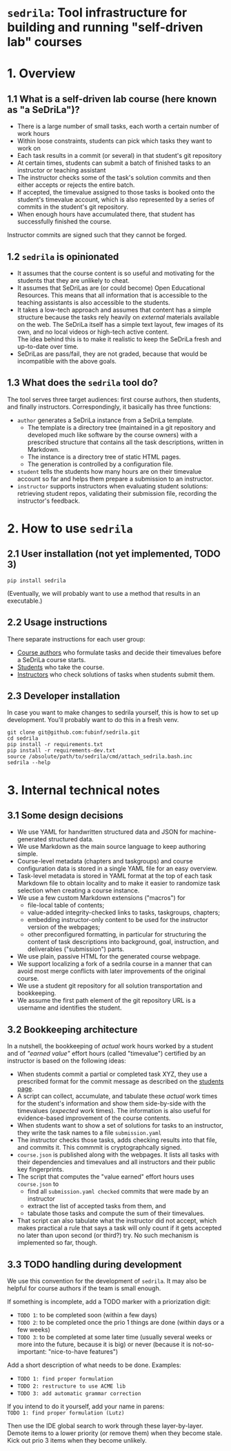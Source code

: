 # `sedrila`: Tool infrastructure for building and running "self-driven lab" courses

# 1. Overview

## 1.1 What is a self-driven lab course (here known as "a SeDriLa")?

- There is a large number of small tasks, each worth a certain number of work hours
- Within loose constraints, students can pick which tasks they want to work on
- Each task results in a commit (or several) in that student's git repository
- At certain times, students can submit a batch of finished tasks to an instructor or teaching assistant
- The instructor checks some of the task's solution commits and then
  either accepts or rejects the entire batch.
- If accepted, the timevalue assigned to those tasks is booked onto the student's timevalue account,
  which is also represented by a series of commits in the student's git repository.
- When enough hours have accumulated there, that student has successfully finished the course.

Instructor commits are signed such that they cannot be forged.


## 1.2 `sedrila` is opinionated

- It assumes that the course content is so useful and motivating for the students
  that they are unlikely to cheat.
- It assumes that SeDriLas are (or could become) Open Educational Resources.
  This means that all information that is accessible to the teaching assistants 
  is also accessible to the students.
- It takes a low-tech approach and assumes that content has a simple structure
  because the tasks rely heavily on _external_ materials available on the web.
  The SeDriLa itself has a simple text layout, few images of its own,
  and no local videos or high-tech active content.  
  The idea behind this is to make it realistic to keep the SeDriLa fresh and up-to-date over time.
- SeDriLas are pass/fail, they are not graded, because that would be incompatible
  with the above goals.


## 1.3 What does the `sedrila` tool do?

The tool serves three target audiences: 
first course authors, then students, and finally instructors. 
Correspondingly, it basically has three functions:

- `author` generates a SeDriLa instance from a SeDriLa template.  
  - The template is a directory tree 
    (maintained in a git repository and developed much like software by the course owners)
    with a prescribed structure that contains all the task descriptions, written in Markdown.
  - The instance is a directory tree of static HTML pages.
  - The generation is controlled by a configuration file.
- `student` tells the students how many hours are on their timevalue account so far
  and helps them prepare a submission to an instructor.
- `instructor` supports instructors when evaluating student solutions:
  retrieving student repos, validating their submission file, 
  recording the instructor's feedback.


# 2. How to use `sedrila`

## 2.1 User installation (not yet implemented, TODO 3)

```
pip install sedrila
```
(Eventually, we will probably want to use a method that results in an executable.)


## 2.2 Usage instructions

There separate instructions for each user group:

- [Course authors](doc/authors.md) 
  who formulate tasks and decide their timevalues before a SeDriLa course starts.
- [Students](doc/students.md) 
  who take the course.
- [Instructors](doc/instructors.md)
  who check solutions of tasks when students submit them.


## 2.3 Developer installation

In case you want to make changes to sedrila yourself,
this is how to set up development. 
You'll probably want to do this in a fresh venv.

```
git clone git@github.com:fubinf/sedrila.git
cd sedrila
pip install -r requirements.txt
pip install -r requirements-dev.txt
source /absolute/path/to/sedrila/cmd/attach_sedrila.bash.inc
sedrila --help
```


# 3. Internal technical notes

## 3.1 Some design decisions

- We use YAML for handwritten structured data and JSON for machine-generated structured data.
- We use Markdown as the main source language to keep authoring simple.
- Course-level metadata (chapters and taskgroups) and course configuration data is stored in 
  a single YAML file for an easy overview.
- Task-level metadata is stored in YAML format at the top of each task Markdown file
  to obtain locality and to make it easier to randomize task selection when
  creating a course instance.
- We use a few custom Markdown extensions ("macros") for
  - file-local table of contents;
  - value-added integrity-checked links to tasks, taskgroups, chapters;
  - embedding instructor-only content to be used for the instructor version of the webpages;
  - other preconfigured formatting, in particular for structuring the content of task descriptions
    into background, goal, instruction, and deliverables ("submission") parts.
- We use plain, passive HTML for the generated course webpage.
- We support localizing a fork of a sedrila course in a manner that can avoid most
  merge conflicts with later improvements of the original course.
- We use a student git repository for all solution transportation and bookkeeping.
- We assume the first path element of the git repository URL is a username and
  identifies the student. 


## 3.2 Bookkeeping architecture

In a nutshell, the bookkeeping of _actual_ work hours worked by a student 
and of _"earned value"_ effort hours (called "timevalue") certified by an instructor
is based on the following ideas:

- When students commit a partial or completed task XYZ, they use a prescribed format 
  for the commit message as described on the [students page](doc/students.md).
- A script can collect, accumulate, and tabulate these _actual_ work times for the student's information
  and show them side-by-side with the timevalues (_expected_ work times).
  The information is also useful for evidence-based improvement of the course contents.
- When students want to show a set of solutions for tasks to an instructor,
  they write the task names to a file `submission.yaml`
- The instructor checks those tasks, adds checking results into that file,
  and commits it. This commmit is cryptographcally signed.
- `course.json` is published along with the webpages.
  It lists all tasks with their dependencies and timevalues
  and all instructors and their public key fingerprints.
- The script that computes the "value earned" effort hours uses `course.json` to
  - find all `submission.yaml checked` commits that were made by an instructor
  - extract the list of accepted tasks from them, and
  - tabulate those tasks and compute the sum of their timevalues.
- That script can also tabulate what the instructor did not accept, which makes practical
  a rule that says a task will only count if it gets accepted no later than upon second (or third?) try.
  No such mechanism is implemented so far, though.


## 3.3 TODO handling during development

We use this convention for the development of `sedrila`.
It may also be helpful for course authors if the team is small enough.

If something is incomplete, add a TODO marker with a priorization digit:
- `TODO 1`: to be completed soon (within a few days)
- `TODO 2`: to be completed once the prio 1 things are done (within days or a few weeks)
- `TODO 3`: to be completed at some later time (usually several weeks or more into the future,
  because it is big) or never (because it is not-so-important: "nice-to-have features")

Add a short description of what needs to be done. Examples:
- `TODO 1: find proper formulation`
- `TODO 2: restructure to use ACME lib`
- `TODO 3: add automatic grammar correction`

If you intend to do it yourself, add your name in parens:  
`TODO 1: find proper formulation (Lutz)`

Then use the IDE global search to work through these layer-by-layer.
Demote items to a lower priority (or remove them) when they become stale.
Kick out prio 3 items when they become unlikely.
